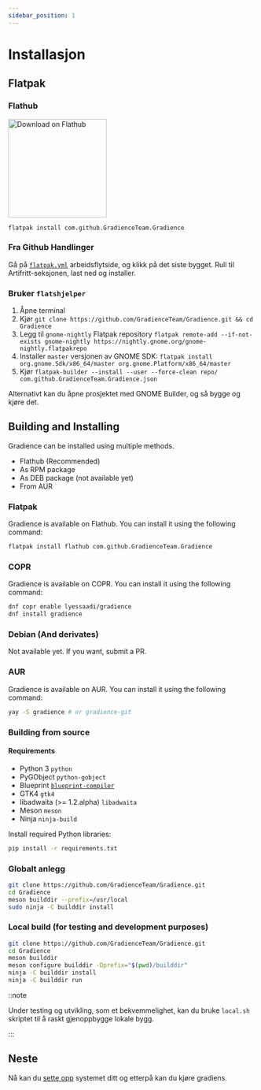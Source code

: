 ```yaml
---
sidebar_position: 1
---
```


# Installasjon

## Flatpak

### Flathub

<a href="https://flathub.org/apps/details/com.github.GradienceTeam.Gradience">
    <img width="200" alt="Download on Flathub" src="https://flathub.org/assets/badges/flathub-badge-i-en.svg"/>
</a>

```shell
flatpak install com.github.GradienceTeam.Gradience
```

### Fra Github Handlinger

Gå på [`flatpak.yml`](https://github.com/GradienceTeam/Gradience/actions/workflows/flatpak.yml) arbeidsflytside, og klikk på det siste bygget. Rull til Artifritt-seksjonen, last ned og installer.

### Bruker `flatshjelper`

1. Åpne terminal
2. Kjør `git clone https://github.com/GradienceTeam/Gradience.git && cd Gradience`
3. Legg til `gnome-nightly` Flatpak repository `flatpak remote-add --if-not-exists gnome-nightly https://nightly.gnome.org/gnome-nightly.flatpakrepo`
4. Installer `master` versjonen av GNOME SDK: `flatpak install org.gnome.Sdk/x86_64/master org.gnome.Platform/x86_64/master`
5. Kjør `flatpak-builder --install --user --force-clean repo/ com.github.GradienceTeam.Gradience.json`

Alternativt kan du åpne prosjektet med GNOME Builder, og så bygge og kjøre det.

## Building and Installing

Gradience can be installed using multiple methods.

- Flathub (Recommended)
- As RPM package
- As DEB package (not available yet)
- From AUR

### Flatpak

Gradience is available on Flathub. You can install it using the following command:

```bash
flatpak install flathub com.github.GradienceTeam.Gradience
```

### COPR

Gradience is available on COPR. You can install it using the following command:

```bash
dnf copr enable lyessaadi/gradience
dnf install gradience
```

### Debian (And derivates)

Not available yet. If you want, submit a PR.

### AUR

Gradience is available on AUR. You can install it using the following command:

```bash
yay -S gradience # or gradience-git
```

### Building from source

#### Requirements

- Python 3 `python`
- PyGObject `python-gobject`
- Blueprint [`blueprint-compiler`](https://jwestman.pages.gitlab.gnome.org/blueprint-compiler/setup.html)
- GTK4 `gtk4`
- libadwaita (>= 1.2.alpha) `libadwaita`
- Meson `meson`
- Ninja `ninja-build`

Install required Python libraries:

```sh
pip install -r requirements.txt
```

### Globalt anlegg

```sh
git clone https://github.com/GradienceTeam/Gradience.git
cd Gradience
meson builddir --prefix=/usr/local
sudo ninja -C builddir install
```

### Local build (for testing and development purposes)

```sh
git clone https://github.com/GradienceTeam/Gradience.git
cd Gradience
meson builddir
meson configure builddir -Dprefix="$(pwd)/builddir"
ninja -C builddir install
ninja -C builddir run
```

::note

Under testing og utvikling, som et bekvemmelighet, kan du bruke `local.sh` skriptet til å raskt gjenoppbygge lokale bygg.

:::

## Neste

Nå kan du [sette opp](/docs/setup) systemet ditt og etterpå kan du kjøre gradiens.
